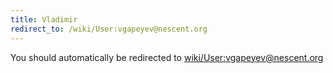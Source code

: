 ```yaml
---
title: Vladimir
redirect_to: /wiki/User:vgapeyev@nescent.org
---
```


You should automatically be redirected to [wiki/User:vgapeyev@nescent.org](User:vgapeyev@nescent.org)
